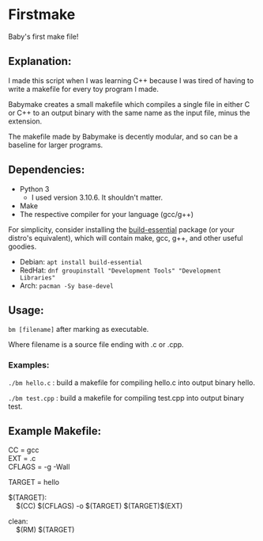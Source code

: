 # Firstmake  
Baby's first make file!  
  
## Explanation:  
I made this script when I was learning C++ because I was tired of having to write a makefile for every toy program I made.  
  
Babymake creates a small makefile which compiles a single file in either C or C++ to an output binary with the same name as the input file, minus the extension.  
  
The makefile made by Babymake is decently modular, and so can be a baseline for larger programs.  

## Dependencies:

 - Python 3 
	 - I used version 3.10.6. It shouldn't matter.
 - Make
 - The respective compiler for your language (gcc/g++)

For simplicity, consider installing the [build-essential](https://packages.debian.org/sid/build-essential) package (or your distro's equivalent), which will contain make, gcc, g++, and other useful goodies. 

 - Debian: `apt install build-essential`
 - RedHat: `dnf groupinstall "Development Tools" "Development Libraries"`
 - Arch: `pacman -Sy base-devel`
  
## Usage:  
`bm [filename]` after marking as executable.
  
Where filename is a source file ending with .c or .cpp.  
  
### Examples:  
`./bm hello.c` : build a makefile for compiling hello.c into output binary hello.  
  
`./bm test.cpp` : build a makefile for compiling test.cpp into output binary test.  
  
## Example Makefile:  
  
CC = gcc  
EXT = .c  
CFLAGS = -g -Wall  
  
TARGET = hello  
  
\$(TARGET):  
&nbsp;&nbsp;&nbsp;&nbsp;\$(CC) \$(CFLAGS) -o \$(TARGET) \$(TARGET)\$(EXT)  
  
clean:  
&nbsp;&nbsp;&nbsp;&nbsp;\$(RM) \$(TARGET)

